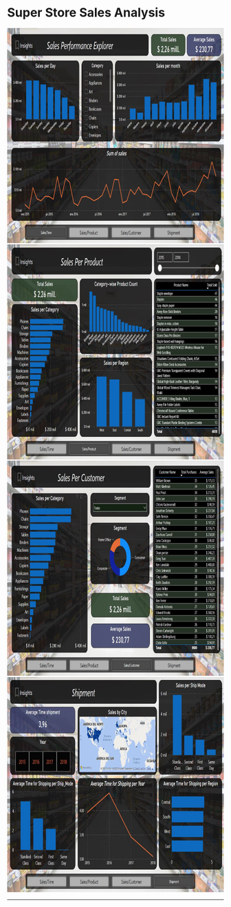 # Super Store Sales Analysis

<img src="img/superdash01.JPG"  height="500">


<img src="img/superdash02.JPG"  height="500">


<img src="img/superdash03.JPG"  height="500">

<img src="img/superdash04.JPG"  height="500">

---  

